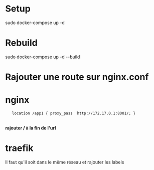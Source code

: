 # Setup

sudo docker-compose up -d

# Rebuild 

sudo docker-compose up -d --build

# Rajouter une route sur nginx.conf
# nginx

`    location /app1 {
        proxy_pass  http://172.17.0.1:8001/;
    }
`
</br>
</br>

**rajouter / à la fin de l'url**
# traefik

Il faut qu'il soit dans le même réseau et rajouter les labels

